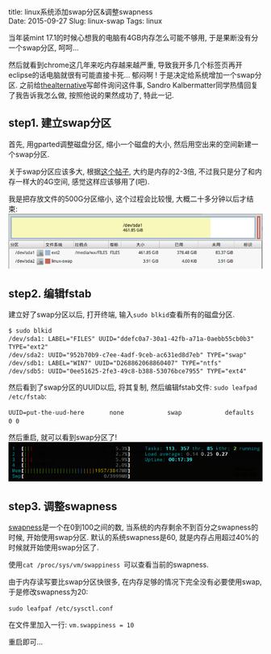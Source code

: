 title: linux系统添加swap分区&调整swapness   
Date: 2015-09-27
Slug: linux-swap
Tags: linux
   
当年装mint 17.1的时候心想我的电脑有4GB内存怎么可能不够用, 于是果断没有分一个swap分区, 呵呵...   
   
然后就看到chrome这几年来吃内存越来越严重, 导致我开多几个标签页再开eclipse的话电脑就很有可能直接卡死... 郁闷啊 ! 于是决定给系统增加一个swap分区. 之前给[thealternative](http://thealternative.ch/index.php?view=linuxdays)写邮件询问这件事, Sandro Kalbermatter同学热情回复了我告诉我怎么做, 按照他说的果然成功了, 特此一记.    
   
step1. 建立swap分区   
---------------   
首先, 用gparted调整磁盘分区, 缩小一个磁盘的大小, 然后用空出来的空间新建一个swap分区.    
   
关于swap分区应该多大, 根据[这个帖子](http://www.linux.com/news/software/applications/8208-all-about-linux-swap-space), 大约是内存的2-3倍, 不过我只是分了和内存一样大的4G空间, 感觉这样应该够用了(吧).   
   
我是把存放文件的500G分区缩小, 这个过程会比较慢, 大概二十多分钟以后才结束:    
![](linux-swap/pasted_image.png)   
   
   
   
step2. 编辑fstab   
--------------   
建立好了swap分区以后, 打开终端, 输入``sudo blkid``查看所有的磁盘分区.    
   
	$ sudo blkid   
	/dev/sda1: LABEL="FILES" UUID="ddefc0a7-30a1-42fb-a71a-0aebb55cb0b3" TYPE="ext2"    
	/dev/sda2: UUID="952b70b9-c7ee-4adf-9ceb-ac631ed8d7eb" TYPE="swap"    
	/dev/sdb1: LABEL="WIN7" UUID="D268862068860407" TYPE="ntfs"    
	/dev/sdb5: UUID="0ee51625-2fe3-49c8-b388-53076bce7955" TYPE="ext4"   
    
   
然后看到了swap分区的UUID以后, 将其复制, 然后编辑fstab文件: ``sudo leafpad /etc/fstab``:   
   
``UUID=put-the-uud-here       none            swap            defaults  0 0``   
   
然后重启, 就可以看到swap分区了!    
![](linux-swap/pasted_image001.png)   
   
step3. 调整swapness   
-----------------   
[swapness](http://askubuntu.com/questions/103915/how-do-i-configure-swappiness)是一个在0到100之间的数, 当系统的内存剩余不到百分之swapness的时候, 开始使用swap分区. 默认的系统swapness是60, 就是内存占用超过40%的时候就开始使用swap分区了.    
   
使用``cat /proc/sys/vm/swappiness ``可以查看当前的swapness.    
   
由于内存读写要比swap分区快很多, 在内存足够的情况下完全没有必要使用swap, 于是修改swapness为20:    
   
``sudo leafpaf /etc/sysctl.conf``   
   
在文件里加入一行: ``vm.swappiness = 10``   
   
重启即可...   
   
